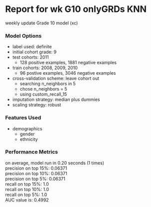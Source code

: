 # Report for wk G10 onlyGRDs KNN
weekly update Grade 10 model (xc)

### Model Options
* label used: definite
* initial cohort grade: 9
* test cohorts: 2011
	 * 128 positive examples, 1881 negative examples
* train cohorts: 2008, 2009, 2010
	 * 96 postive examples, 3046 negative examples
* cross-validation scheme: leave cohort out
	 * searching n_neighbors in 5
	 * chose n_neighbors = 5
	 * using custom_recall_15
* imputation strategy: median plus dummies
* scaling strategy: robust

### Features Used
* demographics
	 * gender
	 * ethnicity

### Performance Metrics
on average, model run in 0.20 seconds (1 times) <br/>precision on top 15%: 0.06371 <br/>precision on top 10%: 0.06371 <br/>precision on top 5%: 0.06371 <br/>recall on top 15%: 1.0 <br/>recall on top 10%: 1.0 <br/>recall on top 5%: 1.0 <br/>AUC value is: 0.4992 <br/>